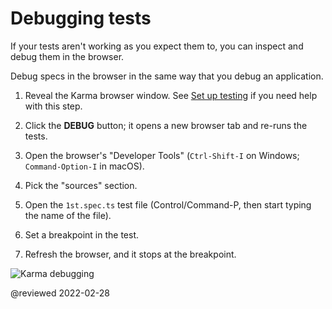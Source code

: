 # Debugging tests

If your tests aren't working as you expect them to, you can inspect and debug them in the browser.

Debug specs in the browser in the same way that you debug an application.

1.  Reveal the Karma browser window. See [Set up testing](guide/testing#set-up-testing) if you need help with this step.

1.  Click the **DEBUG** button; it opens a new browser tab and re-runs the tests.
1.  Open the browser's "Developer Tools" \(`Ctrl-Shift-I` on Windows; `Command-Option-I` in macOS\).
1.  Pick the "sources" section.
1.  Open the `1st.spec.ts` test file \(Control/Command-P, then start typing the name of the file\).
1.  Set a breakpoint in the test.
1.  Refresh the browser, and it stops at the breakpoint.

<div class="lightbox">

<img alt="Karma debugging" src="generated/images/guide/testing/karma-1st-spec-debug.png">

</div>

<!-- links -->

<!-- external links -->

<!-- end links -->

@reviewed 2022-02-28
